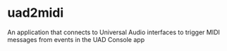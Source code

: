 # uad2midi
An application that connects to Universal Audio interfaces to trigger MIDI messages from events in the UAD Console app
